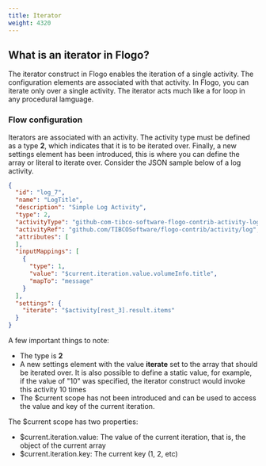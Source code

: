 ```yaml
---
title: Iterator
weight: 4320
---
```


## What is an iterator in Flogo?

The iterator construct in Flogo enables the iteration of a single activity. The configuration elements are associated with that activity. In Flogo, you can iterate only over a single activity. The iterator acts much like a for loop in any procedural lamguage.

### Flow configuration

Iterators are associated with an activity. The activity type must be defined as a type **2**, which indicates that it is to be iterated over. Finally, a new settings element has been introduced, this is where you can define the array or literal to iterate over. Consider the JSON sample below of a log activity.


```json
{
  "id": "log_7",
  "name": "LogTitle",
  "description": "Simple Log Activity",
  "type": 2,
  "activityType": "github-com-tibco-software-flogo-contrib-activity-log",
  "activityRef": "github.com/TIBCOSoftware/flogo-contrib/activity/log",
  "attributes": [
  ],
  "inputMappings": [
    {
      "type": 1,
      "value": "$current.iteration.value.volumeInfo.title",
      "mapTo": "message"
    }
  ],
  "settings": {
    "iterate": "$activity[rest_3].result.items"
  }
}
```

A few important things to note:

- The type is **2**
- A new settings element with the value **iterate** set to the array that should be iterated over. It is also possible to define a static value, for example, if the value of "10" was specified, the iterator construct would invoke this activity 10 times
- The $current scope has not been introduced and can be used to access the value and key of the current iteration.

The $current scope has two properties:

- $current.iteration.value: The value of the current iteration, that is, the object of the current array
- $current.iteration.key: The current key (1, 2, etc)